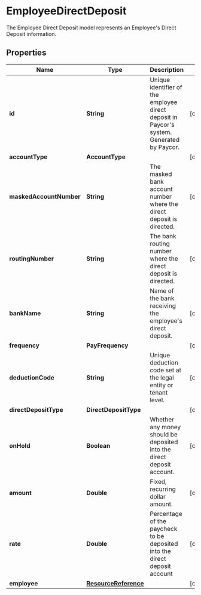 

# EmployeeDirectDeposit

The Employee Direct Deposit model represents an Employee's Direct Deposit information.

## Properties

| Name | Type | Description | Notes |
|------------ | ------------- | ------------- | -------------|
|**id** | **String** | Unique identifier of the employee direct deposit in Paycor&#39;s system. Generated by Paycor.              |  [optional] |
|**accountType** | **AccountType** |  |  [optional] |
|**maskedAccountNumber** | **String** | The masked bank account number where the direct deposit is directed.              |  [optional] |
|**routingNumber** | **String** | The bank routing number where the direct deposit is directed.               |  [optional] |
|**bankName** | **String** | Name of the bank receiving the employee&#39;s direct deposit.              |  [optional] |
|**frequency** | **PayFrequency** |  |  [optional] |
|**deductionCode** | **String** | Unique deduction code set at the legal entity or tenant level.   |  [optional] |
|**directDepositType** | **DirectDepositType** |  |  [optional] |
|**onHold** | **Boolean** | Whether any money should be deposited into the direct deposit account. |  [optional] |
|**amount** | **Double** | Fixed, recurring dollar amount.              |  [optional] |
|**rate** | **Double** | Percentage of the paycheck to be deposited into the direct deposit account              |  [optional] |
|**employee** | [**ResourceReference**](ResourceReference.md) |  |  [optional] |



